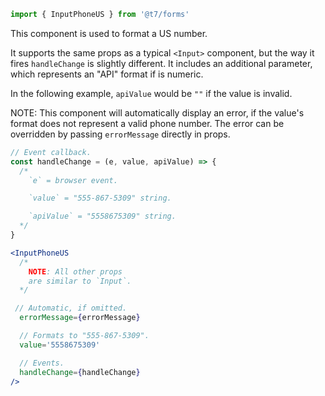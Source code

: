 ```js
import { InputPhoneUS } from '@t7/forms'
```

This component is used to format a US number.

It supports the same props as a typical `<Input>` component, but the way it fires `handleChange` is slightly different. It includes an additional parameter, which represents an "API" format if is numeric.

In the following example, `apiValue` would be `""` if the value is invalid.

NOTE: This component will automatically display an error, if the value's format does not represent a valid phone number. The error can be overridden by passing `errorMessage` directly in props.

```js
// Event callback.
const handleChange = (e, value, apiValue) => {
  /*
    `e` = browser event.

    `value` = "555-867-5309" string.

    `apiValue` = "5558675309" string.
  */
}
```

```jsx
<InputPhoneUS
  /*
    NOTE: All other props
    are similar to `Input`.
  */

 // Automatic, if omitted.
  errorMessage={errorMessage}

  // Formats to "555-867-5309".
  value='5558675309'

  // Events.
  handleChange={handleChange}
/>
```
